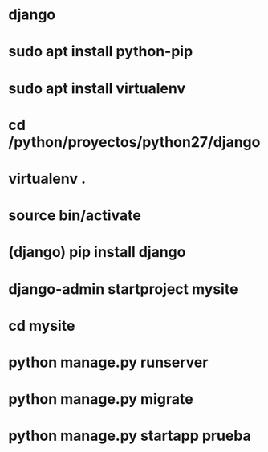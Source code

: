 # django


# sudo apt install python-pip
# sudo apt install virtualenv


# cd /python/proyectos/python27/django

# virtualenv .
# source bin/activate
# (django) pip install django

# django-admin startproject mysite

# cd mysite

# python manage.py runserver
# python manage.py migrate

# python manage.py startapp prueba
